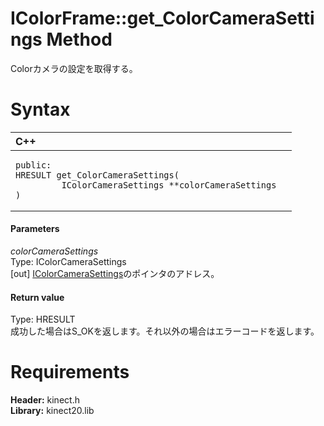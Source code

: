 IColorFrame::get\_ColorCameraSettings Method  
============================================  

Colorカメラの設定を取得する。 <span id="syntaxSection"></span>

Syntax  
======  

<table>
<colgroup>
<col width="100%" />
</colgroup>
<thead>
<tr class="header">
<th align="left">C++</th>
</tr>
</thead>
<tbody>
<tr class="odd">
<td align="left"><pre><code>public:  
HRESULT get_ColorCameraSettings(  
         IColorCameraSettings **colorCameraSettings  
)</code></pre></td>
</tr>
</tbody>
</table>

<span id="ID4EG"></span>
#### Parameters  

*colorCameraSettings*    
Type: IColorCameraSettings  
[out] [IColorCameraSettings](../../IColorCameraSettings.md)のポインタのアドレス。  

<span id="ID4EP"></span>
#### Return value  

Type: HRESULT  
成功した場合はS\_OKを返します。それ以外の場合はエラーコードを返します。  

<span id="requirements"></span>

Requirements  
============  

**Header:** kinect.h  
**Library:** kinect20.lib  



<!--Please do not edit the data in the comment block below.-->
<!--
TOCTitle : get_ColorCameraSettings Method
RLTitle : IColorFrame::get_ColorCameraSettings Method
KeywordK : get_ColorCameraSettings method
KeywordK : IColorFrame::get_ColorCameraSettings method
KeywordF : IColorFrame::get_ColorCameraSettings
KeywordF : get_ColorCameraSettings
KeywordF : Microsoft.Kinect.kinect.IColorFrame.get_ColorCameraSettings(IColorCameraSettings@)
KeywordA : M:Microsoft.Kinect.kinect.IColorFrame.get_ColorCameraSettings(IColorCameraSettings@)
AssetID : M:Microsoft.Kinect.kinect.IColorFrame.get_ColorCameraSettings(IColorCameraSettings@)
Locale : en-us
CommunityContent : 1
APIType : Managed
APILocation : 
APIName : Microsoft.Kinect.kinect.IColorFrame::get_ColorCameraSettings
TargetOS : Windows
TopicType : kbSyntax
DevLang : C++
DocSet : K4Wv2
ProjType : K4Wv2Proj
Technology : Kinect for Windows
Product : Kinect for Windows SDK v2
productversion : 20
-->

